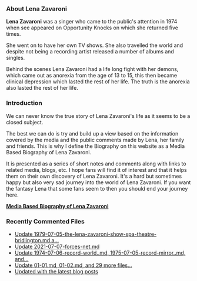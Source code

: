 ### About Lena Zavaroni

<p><strong>Lena Zavaroni</strong> was a singer who came to the public's attention in 1974 when see appeared on Opportunity Knocks on which she returned five times.</p>

<p>She went on to have her own TV shows. She also travelled the world and despite not being a recording artist released a number of albums and singles.</p>

<p>Behind the scenes Lena Zavaroni had a life long fight with her demons, which came out as anorexia from the age of 13 to 15, this then became clinical depression which lasted the rest of her life. The truth is the anorexia also lasted the rest of her life.</p>

### Introduction

<p>We can never know the true story of Lena Zavaroni's life as it seems to be a closed subject.</p>

<p>The best we can do is try and build up a view based on the information covered by the media and the public comments made by Lena, her family and friends. This is why I define the Biography on this website as a Media Based Biography of Lena Zavaroni.</p>

<p>It is presented as a series of short notes and comments along with links to related media, blogs, etc. I hope fans will find it of interest and that it helps them on their own discovery of Lena Zavaroni. It's a hard but sometimes happy but also very sad journey into the world of Lena Zavaroni. If you want the fantasy Lena that some fans seem to then you should end your journey here.</p>

<a href="https://fanzoflenazavaroni.github.io/1963-11-04-lena-zavaroni/"><strong>Media Based Biography of Lena Zavaroni</strong></a>

### Recently Commented Files

<!-- BLOG-POST-LIST:START -->
- [Update 1979-07-05-the-lena-zavaroni-show-spa-theatre-bridlington.md a…](https://github.com/FanzOfLenaZavaroni/fanzoflenazavaroni.github.io/commit/4efa64f7b77c1e3b9aa2eaf9c307f2c340d9837e)
- [Update 2021-07-07-forces-net.md](https://github.com/FanzOfLenaZavaroni/fanzoflenazavaroni.github.io/commit/5655e01441e996bd8fcf17b2ef1007a18043c364)
- [Update 1974-07-06-record-world..md, 1975-07-05-record-mirror..md, and…](https://github.com/FanzOfLenaZavaroni/fanzoflenazavaroni.github.io/commit/2cdd66cf101fb59dcd79a4d213f01b231710e497)
- [Update 01-01.md, 01-02.md, and 29 more files...](https://github.com/FanzOfLenaZavaroni/fanzoflenazavaroni.github.io/commit/d215775809a2aabc0a0799b6a5fd28373ef5c684)
- [Updated with the latest blog posts](https://github.com/FanzOfLenaZavaroni/fanzoflenazavaroni.github.io/commit/62dc4180b9b08795d634ba569eb89336b51f088c)
<!-- BLOG-POST-LIST:END -->
